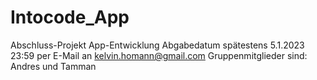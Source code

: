 # Intocode_App
Abschluss-Projekt App-Entwicklung Abgabedatum spätestens 5.1.2023 23:59 per E-Mail an kelvin.homann@gmail.com Gruppenmitglieder sind: Andres und Tamman
